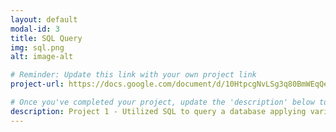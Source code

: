 ```yaml
---
layout: default
modal-id: 3
title: SQL Query
img: sql.png
alt: image-alt

# Reminder: Update this link with your own project link
project-url: https://docs.google.com/document/d/10HtpcgNvLSg3q80BmWEqQeHwTKdh0KWM-77gWX4pp5M/edit?usp=sharing

# Once you've completed your project, update the 'description' below to this one: Implemented various JOIN commands (inner, left, right, self, and cross) in MySQL, utilizing UNION and UNION ALL to efficiently combine and query data from multiple tables.
description: Project 1 - Utilized SQL to query a database applying various conditions based on situational need using WHERE,AND ,OR,NOT, and LIKE to filter the results. Project 2 - Used left, right, self, and cross join, as well as union and union all SQL queries.
---
```

